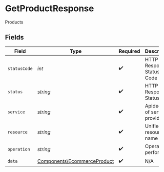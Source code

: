 # GetProductResponse

Products


## Fields

| Field                                                                      | Type                                                                       | Required                                                                   | Description                                                                | Example                                                                    |
| -------------------------------------------------------------------------- | -------------------------------------------------------------------------- | -------------------------------------------------------------------------- | -------------------------------------------------------------------------- | -------------------------------------------------------------------------- |
| `statusCode`                                                               | *int*                                                                      | :heavy_check_mark:                                                         | HTTP Response Status Code                                                  | 200                                                                        |
| `status`                                                                   | *string*                                                                   | :heavy_check_mark:                                                         | HTTP Response Status                                                       | OK                                                                         |
| `service`                                                                  | *string*                                                                   | :heavy_check_mark:                                                         | Apideck ID of service provider                                             | shopify                                                                    |
| `resource`                                                                 | *string*                                                                   | :heavy_check_mark:                                                         | Unified API resource name                                                  | products                                                                   |
| `operation`                                                                | *string*                                                                   | :heavy_check_mark:                                                         | Operation performed                                                        | one                                                                        |
| `data`                                                                     | [Components\EcommerceProduct](../../Models/Components/EcommerceProduct.md) | :heavy_check_mark:                                                         | N/A                                                                        |                                                                            |